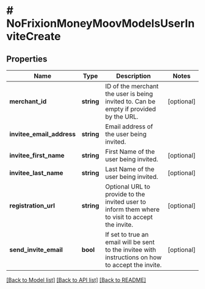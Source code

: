 # # NoFrixionMoneyMoovModelsUserInviteCreate

## Properties

Name | Type | Description | Notes
------------ | ------------- | ------------- | -------------
**merchant_id** | **string** | ID of the merchant the user is being invited to. Can be empty if  provided by the URL. | [optional]
**invitee_email_address** | **string** | Email address of the user being invited. |
**invitee_first_name** | **string** | First Name of the user being invited. | [optional]
**invitee_last_name** | **string** | Last Name of the user being invited. | [optional]
**registration_url** | **string** | Optional URL to provide to the invited user to inform them where to  visit to accept the invite. | [optional]
**send_invite_email** | **bool** | If set to true an email will be sent to the invitee with instructions on  how to accept the invite. | [optional]

[[Back to Model list]](../../README.md#models) [[Back to API list]](../../README.md#endpoints) [[Back to README]](../../README.md)
